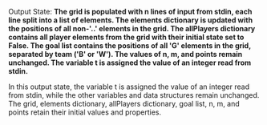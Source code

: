 Output State: **The grid is populated with n lines of input from stdin, each line split into a list of elements. The elements dictionary is updated with the positions of all non-'..' elements in the grid. The allPlayers dictionary contains all player elements from the grid with their initial state set to False. The goal list contains the positions of all 'G' elements in the grid, separated by team ('B' or 'W'). The values of n, m, and points remain unchanged. The variable t is assigned the value of an integer read from stdin.**

In this output state, the variable t is assigned the value of an integer read from stdin, while the other variables and data structures remain unchanged. The grid, elements dictionary, allPlayers dictionary, goal list, n, m, and points retain their initial values and properties.